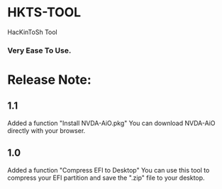 # HKTS-TOOL
HacKinToSh Tool
### Very Ease To Use.
# Release Note:
## 1.1
Added a function "Install NVDA-AiO.pkg" You can download NVDA-AiO directly with your browser.

## 1.0
Added a function "Compress EFI to Desktop" You can use this tool to compress your EFI partition and save the ".zip" file to your desktop.
